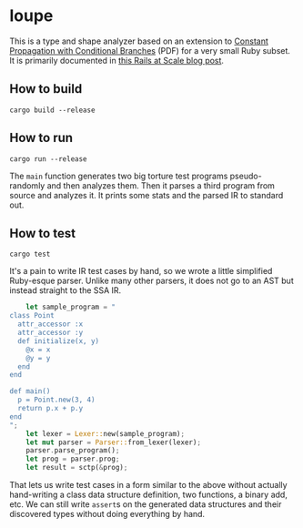 # loupe

This is a type and shape analyzer based on an extension to [Constant
Propagation with Conditional Branches][sccp] (PDF) for a very small Ruby
subset. It is primarily documented in [this Rails at Scale blog post][blog].

[sccp]: https://www.cs.utexas.edu/~lin/cs380c/wegman.pdf
[blog]: https://railsatscale.com/2025-02-14-interprocedural-sparse-conditional-type-propagation/

## How to build

`cargo build --release`

## How to run

`cargo run --release`

The `main` function generates two big torture test programs pseudo-randomly and
then analyzes them. Then it parses a third program from source and analyzes it.
It prints some stats and the parsed IR to standard out.

## How to test

`cargo test`

It's a pain to write IR test cases by hand, so we wrote a little simplified
Ruby-esque parser. Unlike many other parsers, it does not go to an AST but
instead straight to the SSA IR.

```rust
    let sample_program = "
class Point
  attr_accessor :x
  attr_accessor :y
  def initialize(x, y)
    @x = x
    @y = y
  end
end

def main()
  p = Point.new(3, 4)
  return p.x + p.y
end
";
    let lexer = Lexer::new(sample_program);
    let mut parser = Parser::from_lexer(lexer);
    parser.parse_program();
    let prog = parser.prog;
    let result = sctp(&prog);
```

That lets us write test cases in a form similar to the above without actually
hand-writing a class data structure definition, two functions, a binary add,
etc. We can still write `assert`s on the generated data structures and their
discovered types without doing everything by hand.
